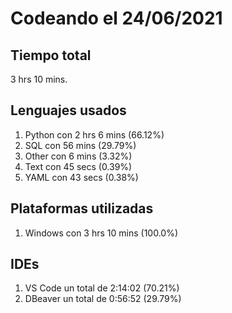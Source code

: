 # Codeando el 24/06/2021

## Tiempo total
3 hrs 10 mins.

## Lenguajes usados
1. Python con 2 hrs 6 mins (66.12%)
1. SQL con 56 mins (29.79%)
1. Other con 6 mins (3.32%)
1. Text con 45 secs (0.39%)
1. YAML con 43 secs (0.38%)

## Plataformas utilizadas
1. Windows con 3 hrs 10 mins (100.0%)

## IDEs
1. VS Code un total de 2:14:02 (70.21%)
1. DBeaver un total de 0:56:52 (29.79%)
